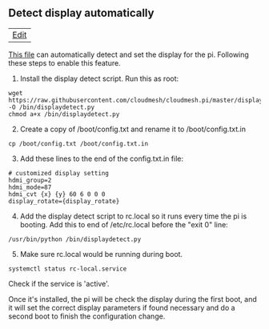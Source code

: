 ## Detect display automatically

|      |
| ---: |
| [Edit](https://github.com/cloudmesh/book/blob/master/cloud-clusters/chapters/raspberry/config-display.md) |

[This file](https://raw.githubusercontent.com/cloudmesh/cloudmesh.pi/master/displaydetect.py) can automatically
detect and set the display for the pi. Following these steps to enable this feature.
1. Install the display detect script. Run this as root:
```
wget https://raw.githubusercontent.com/cloudmesh/cloudmesh.pi/master/displaydetect.py -O /bin/displaydetect.py
chmod a+x /bin/displaydetect.py
```
2. Create a copy of /boot/config.txt and rename it to /boot/config.txt.in
```
cp /boot/config.txt /boot/config.txt.in
```
3. Add these lines to the end of the config.txt.in file:
```
# customized display setting
hdmi_group=2
hdmi_mode=87
hdmi_cvt {x} {y} 60 6 0 0 0
display_rotate={display_rotate}
```
4. Add the display detect script to rc.local so it runs every time the pi is booting.
Add this to end of /etc/rc.local before the "exit 0" line:
```
/usr/bin/python /bin/displaydetect.py
```
5. Make sure rc.local would be running during boot.
```
systemctl status rc-local.service
```
Check if the service is 'active'.

Once it's installed, the pi will be check the display during the first boot, and it will set the correct display
parameters if found necessary and do a second boot to finish the configuration change.
